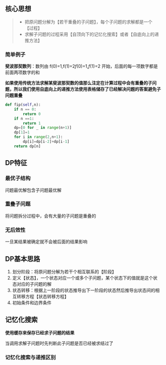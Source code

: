 ## 核心思想

> - 把原问题分解为【若干重叠的子问题】，每个子问题的求解都是一个【过程】
> - 求解子问题的过程采用【自顶向下的记忆化搜索】或者【自底向上的递推方法】

### 简单例子

**斐波那契数列**：数列由 f(0)=1,f(1)=2*f*(0)=1,*f*(1)=2 开始，后面的每一项数字都是前面两项数字的和

**如果使用传统方法求解某斐波那契数的值那么注定在计算过程中会有重叠的子问题，所以我们使用自底向上的递推方法使用表格储存了已经解决问题的答案避免子问题重叠**

```python
def fip(self,n):
	if n == 0:
        return 0
    if n ==1:
        return 1
    dp=[0 for _ in range(n+1)]
    dp[1]=1
    for i in range(2,n+1):
        dp[i]=dp[i-2]+dp[i-1]
    return dp[n]
```

## DP特征

### 最优子结构

问题最优解包含子问题最优解

### 重叠子问题

将问题拆分过程中，会有大量的子问题是重叠的

### 无后效性

一旦某结果被确定就不会被后面的结果影响

## DP基本思路

1. 划分阶段：将原问题分解为若干个相互联系的【阶段】
2. 定义【状态】，一个状态对应一个或多个子问题，某个状态下的值就是这个状态对应的子问题的解
3. 状态转移：根据上一阶段的状态推导出下一阶段的状态然后推导出状态间的相互转移方程【状态转移方程】
4. 初始条件和边界条件

## 记忆化搜索

**使用缓存来保存已经求子问题的结果**

当调用求解子问题时先判断此子问题是否已经被求结过了

### 记忆化搜索与递推区别